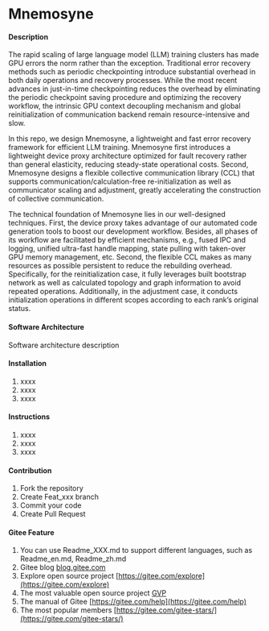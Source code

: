 # Mnemosyne

#### Description
The rapid scaling of large language model (LLM) training clusters has made GPU errors the norm rather than the exception. Traditional error recovery methods such as periodic checkpointing introduce substantial overhead in both daily operations and recovery processes. 
While the most recent advances in just-in-time checkpointing reduces the overhead by eliminating the periodic checkpoint saving procedure and optimizing the recovery workflow, the intrinsic GPU context decoupling mechanism and global reinitialization of communication backend remain resource-intensive and slow. 

In this repo, we design Mnemosyne, a lightweight and fast error recovery framework for efficient LLM training. 
Mnemosyne first introduces a lightweight device proxy architecture optimized for fault recovery rather than general elasticity, reducing steady-state operational costs. 
Second, Mnemosyne designs a flexible collective communication library (CCL) that supports communication/calculation-free re-initialization as well as communicator scaling and adjustment, greatly accelerating the construction of collective communication.

The technical foundation of Mnemosyne lies in our well-designed techniques. 
First, the device proxy takes advantage of our automated code generation tools to boost our development workflow. Besides, all phases of its workflow are facilitated by efficient mechanisms, e.g., fused IPC and logging, unified ultra-fast handle mapping, state pulling with taken-over GPU memory management, etc. 
Second, the flexible CCL makes as many resources as possible persistent to reduce the rebuilding overhead. Specifically, for the reinitialization case, it fully leverages built bootstrap network as well as calculated topology and graph information to avoid repeated operations. Additionally, in the adjustment case, it conducts initialization operations in different scopes according to each rank’s original status.

#### Software Architecture
Software architecture description

#### Installation

1.  xxxx
2.  xxxx
3.  xxxx

#### Instructions

1.  xxxx
2.  xxxx
3.  xxxx

#### Contribution

1.  Fork the repository
2.  Create Feat_xxx branch
3.  Commit your code
4.  Create Pull Request


#### Gitee Feature

1.  You can use Readme\_XXX.md to support different languages, such as Readme\_en.md, Readme\_zh.md
2.  Gitee blog [blog.gitee.com](https://blog.gitee.com)
3.  Explore open source project [https://gitee.com/explore](https://gitee.com/explore)
4.  The most valuable open source project [GVP](https://gitee.com/gvp)
5.  The manual of Gitee [https://gitee.com/help](https://gitee.com/help)
6.  The most popular members  [https://gitee.com/gitee-stars/](https://gitee.com/gitee-stars/)
